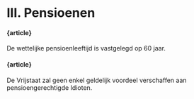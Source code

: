 # III. Pensioenen

#### {article}
De wettelijke pensioenleeftijd is vastgelegd op 60 jaar.

#### {article}
De Vrijstaat zal geen enkel geldelijk voordeel verschaffen aan pensioengerechtigde Idioten.